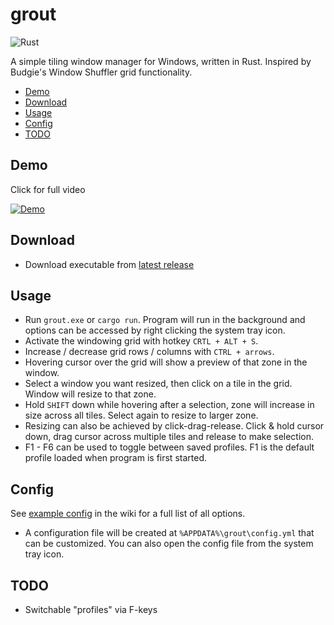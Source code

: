 # grout
![Rust](https://github.com/tarkah/grout/workflows/Rust/badge.svg)

A simple tiling window manager for Windows, written in Rust. Inspired by Budgie's Window Shuffler grid functionality.

- [Demo](#demo)
- [Download](#download)
- [Usage](#usage)
- [Config](#config)
- [TODO](#todo)

## Demo

Click for full video

[![Demo](https://i.imgur.com/bErviBc.gif)](https://i.imgur.com/ugPMvlA.mp4)


## Download

- Download executable from [latest release](https://github.com/tarkah/grout/releases/latest)


## Usage

- Run `grout.exe` or `cargo run`. Program will run in the background and options can be accessed by right clicking the system tray icon.
- Activate the windowing grid with hotkey `CRTL + ALT + S`.
- Increase / decrease grid rows / columns with `CTRL + arrows`.
- Hovering cursor over the grid will show a preview of that zone in the window.
- Select a window you want resized, then click on a tile in the grid. Window will resize to that zone.
- Hold `SHIFT` down while hovering after a selection, zone will increase in size across all tiles. Select again to resize to larger zone.
- Resizing can also be achieved by click-drag-release. Click & hold cursor down, drag cursor across multiple tiles and release to make selection.
- F1 - F6 can be used to toggle between saved profiles. F1 is the default profile loaded when program is first started.

## Config

See [example config](https://github.com/tarkah/grout/wiki/Example-Config) in the wiki for a full list of all options.

- A configuration file will be created at `%APPDATA%\grout\config.yml` that can be customized. You can also open the config file from the system tray icon.

## TODO

- Switchable "profiles" via F-keys